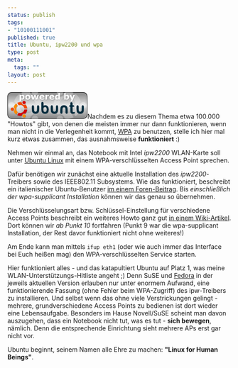 ```yaml
--- 
status: publish
tags: 
- "10100111001"
published: true
title: Ubuntu, ipw2200 und wpa
type: post
meta: 
  tags: ""
layout: post
---
```

<img src='/media/wp/poweredbyubuntu.png' alt='Powered by Ubuntu' class="alignright" />Nachdem es zu diesem Thema etwa 100.000 "Howtos" gibt, von denen die meisten immer nur dann funktionieren, wenn man nicht in die Verlegenheit kommt, <a href="http://de.wikipedia.org/wiki/Wi-Fi_Protected_Access">WPA</a> zu benutzen, stelle ich hier mal kurz etwas zusammen, das ausnahmsweise <strong>funktioniert</strong> :)

Nehmen wir einmal an, das Notebook mit Intel <em>ipw2200</em> WLAN-Karte soll unter <a href="http://ubuntulinux.org">Ubuntu Linux</a> mit einem WPA-verschlüsselten Access Point sprechen.

Dafür benötigen wir zunächst eine aktuelle Installation des <em>ipw2200</em>-Treibers sowie des IEEE802.11 Subsystems.<!--more--> Wie das funktioniert, beschreibt ein italienischer Ubuntu-Benutzer <a href="http://ubuntuforums.org/showpost.php?p=130227&postcount=1">im einem Foren-Beitrag</a>. Bis <em>einschließlich der wpa-supplicant Installation</em> können wir das genau so übernehmen.

Die Verschlüsselungsart bzw. Schlüssel-Einstellung für verschiedene Access Points beschreibt ein weiteres Howto ganz gut <a href="http://tvilda.tigbis.lt/dokuwiki/doku.php?id=ubuntu__intel_pro_wireless_2200bg__wpa_mini-howto_en">in einem Wiki-Artikel</a>. Dort können wir <em>ab Punkt 10</em> fortfahren (Punkt 9 war die wpa-supplicant Installation, der Rest davor funktioniert nicht ohne weiteres!)

Am Ende kann man mittels <code>ifup eth1</code> (oder wie auch immer das Interface bei Euch heißen mag) den WPA-verschlüsselten Service starten.

Hier funktioniert alles - und das katapultiert Ubuntu auf Platz 1, was meine WLAN-Unterstützungs-Hitliste angeht ;) Denn SuSE und <a href="http://fedora.redhat.com">Fedora</a> in der jeweils aktuellen Version erlauben nur unter enormem Aufwand, eine funktionierende Fassung (ohne Fehler beim WPA-Zugriff) des ipw-Treibers zu installieren. Und selbst wenn das ohne viele Verstrickungen gelingt - mehrere, grundverschiedene Access Points zu bedienen ist dort wieder eine Lebensaufgabe. Besonders im Hause Novell/SuSE scheint man davon auszugehen, dass ein Notebook nicht tut, was es tut - <strong>sich bewegen</strong>, nämlich. Denn die entsprechende Einrichtung sieht mehrere APs erst gar nicht vor.

Ubuntu beginnt, seinem Namen alle Ehre zu machen: <strong>"Linux for Human Beings"</strong>.
